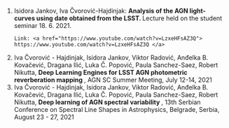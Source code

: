 
<ol>
  <li> Isidora Jankov, Iva Čvorović-Hajdinjak: <b> Analysis of the AGN light-curves using date obtained from the LSST. </b> Lecture held on the student seminar 18. 6. 2021. <br> 
    
    Link: <a href="https://www.youtube.com/watch?v=LzxeHFsAZ3Q"> https://www.youtube.com/watch?v=LzxeHFsAZ3Q </a>

 </li>
  
  <li> Iva Čvorović - Hajdinjak, Isidora Jankov, Viktor Radović, Anđelka B. Kovačević, Dragana Ilić, Luka Č. Popović, Paula Sanchez-Saez, Robert Nikutta, 
    <b> Deep Learning Engines for LSST AGN photometric reverberation mapping </b>, AGN SC Summer Meeting, July 12-14, 2021
    
  </li>
  
  <li> Iva Čvorović - Hajdinjak, Isidora Jankov, Viktor Radović, Anđelka B. Kovačević, Dragana Ilić, Luka Č. Popović, Paula Sanchez-Saez, Robert Nikutta, 
    <b> Deep learning of AGN spectral variability </b>, 13th Serbian Conference on Spectral Line Shapes in Astrophysics, Belgrade, Serbia, August 23 - 27, 2021
    
  </li>
  
 </ol>
